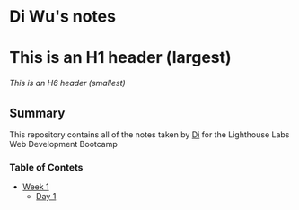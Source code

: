 # Di Wu's notes
# This is an H1 header (largest)
###### This is an H6 header (smallest)
## Summary 
This repository contains all of the notes taken by [Di](https://github.com/beijingdi) for the Lighthouse Labs Web Development Bootcamp
### Table of Contets
* [Week 1](/Week_1)
  * [Day 1](/Week_1/Day_1)